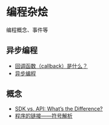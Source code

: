 # 编程杂烩
编程概念、事件等

## 异步编程
- [回调函数（callback）是什么？](https://www.zhihu.com/question/19801131)
- [异步编程](https://www.jianshu.com/p/c4dc7866eb81)

## 概念
- [SDK vs. API: What’s the Difference?](https://www.ibm.com/cloud/blog/sdk-vs-api)
- [程序的链接——符号解析](https://www.jianshu.com/p/2786533a34c9)
